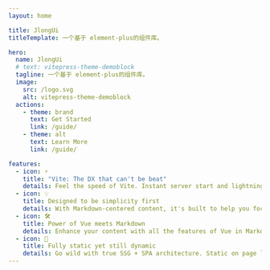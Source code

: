 ```yaml
---
layout: home

title: JlongUi
titleTemplate: 一个基于 element-plus的组件库。

hero:
  name: JlongUi
  # text: vitepress-theme-demoblock
  tagline: 一个基于 element-plus的组件库。
  image:
    src: /logo.svg
    alt: vitepress-theme-demoblock  
  actions:
    - theme: brand
      text: Get Started
      link: /guide/
    - theme: alt
      text: Learn More
      link: /guide/

features:
  - icon: ⚡️
    title: "Vite: The DX that can't be beat"
    details: Feel the speed of Vite. Instant server start and lightning fast HMR that stays fast regardless of the app size.
  - icon: 💡
    title: Designed to be simplicity first
    details: With Markdown-centered content, it's built to help you focus on writing and deployed with minimum configuration.
  - icon: 🛠️
    title: Power of Vue meets Markdown
    details: Enhance your content with all the features of Vue in Markdown, while being able to customize your site with Vue.
  - icon: 🔑
    title: Fully static yet still dynamic
    details: Go wild with true SSG + SPA architecture. Static on page load, but engage users with 100% interactivity from there.
---
```

